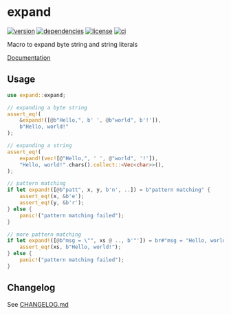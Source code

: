 # expand

[![version](https://img.shields.io/crates/v/expand?logo=rust&style=flat-square)](https://crates.io/crates/expand)
[![dependencies](https://img.shields.io/librariesio/release/cargo/expand?style=flat-square)](https://libraries.io/cargo/expand)
[![license](https://img.shields.io/badge/license-MPL--2.0-blue?style=flat-square)](https://www.mozilla.org/en-US/MPL/2.0)
[![ci](https://img.shields.io/github/workflow/status/figsoda/expand/ci?label=ci&logo=github-actions&style=flat-square)](https://github.com/figsoda/expand/actions?query=workflow:ci)

Macro to expand byte string and string literals

[Documentation](https://docs.rs/expand)


## Usage

```rust
use expand::expand;

// expanding a byte string
assert_eq!(
    &expand!([@b"Hello,", b' ', @b"world", b'!']),
    b"Hello, world!"
);

// expanding a string
assert_eq!(
    expand!(vec![@"Hello,", ' ', @"world", '!']),
    "Hello, world!".chars().collect::<Vec<char>>(),
);

// pattern matching
if let expand!([@b"patt", x, y, b'n', ..]) = b"pattern matching" {
    assert_eq!(x, &b'e');
    assert_eq!(y, &b'r');
} else {
    panic!("pattern matching failed");
}

// more pattern matching
if let expand!([@b"msg = \"", xs @ .., b'"']) = br#"msg = "Hello, world!""# {
    assert_eq!(xs, b"Hello, world!");
} else {
    panic!("pattern matching failed");
}
```


## Changelog

See [CHANGELOG.md](CHANGELOG.md)

